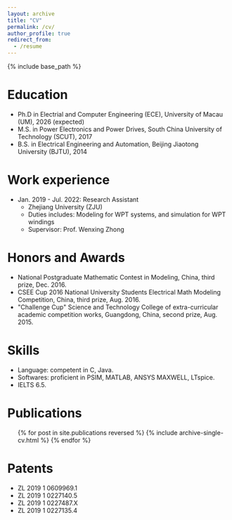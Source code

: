 ```yaml
---
layout: archive
title: "CV"
permalink: /cv/
author_profile: true
redirect_from:
  - /resume
---
```


{% include base_path %}

Education
======
* Ph.D in Electrial and Computer Engineering (ECE), University of Macau (UM), 2026 (expected)
* M.S. in Power Electronics and Power Drives, South China University of Technology (SCUT), 2017
* B.S. in Electrical Engineering and Automation, Beijing Jiaotong University (BJTU), 2014

Work experience
======
* Jan. 2019 - Jul. 2022: Research Assistant
  * Zhejiang University (ZJU)
  * Duties includes: Modeling for WPT systems, and simulation for WPT windings
  * Supervisor: Prof. Wenxing Zhong

Honors and Awards
======
* National Postgraduate Mathematic Contest in Modeling, China, third prize, Dec. 2016.
* CSEE Cup 2016 National University Students Electrical Math Modeling Competition, China, third prize, Aug. 2016.
* "Challenge Cup" Science and Technology College of extra-curricular academic competition works, Guangdong, China, second prize, Aug. 2015.

Skills
======
* Language: competent in C, Java.
* Softwares: proficient in PSIM, MATLAB, ANSYS MAXWELL, LTspice.
* IELTS 6.5.

Publications
======
  <ul>{% for post in site.publications reversed %}
    {% include archive-single-cv.html %}
  {% endfor %}</ul>
  
Patents
======
* ZL 2019 1 0609969.1
* ZL 2019 1 0227140.5
* ZL 2019 1 0227487.X
* ZL 2019 1 0227135.4
  
